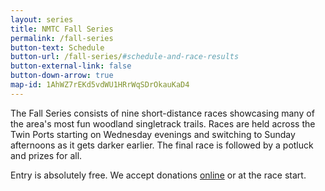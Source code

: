 ```yaml
---
layout: series
title: NMTC Fall Series
permalink: /fall-series
button-text: Schedule
button-url: /fall-series/#schedule-and-race-results
button-external-link: false
button-down-arrow: true 
map-id: 1AhWZ7rEKd5vdWU1HRrWqSDrOkauKaD4
---
```

The Fall Series consists of nine short-distance races showcasing many of the area's most fun woodland singletrack trails. Races are held across the Twin Ports starting on Wednesday evenings and switching to Sunday afternoons as it gets darker earlier. The final race is followed by a potluck and prizes for all.

Entry is absolutely free. We accept donations <a href="/donate">online</a> or at the race start.
